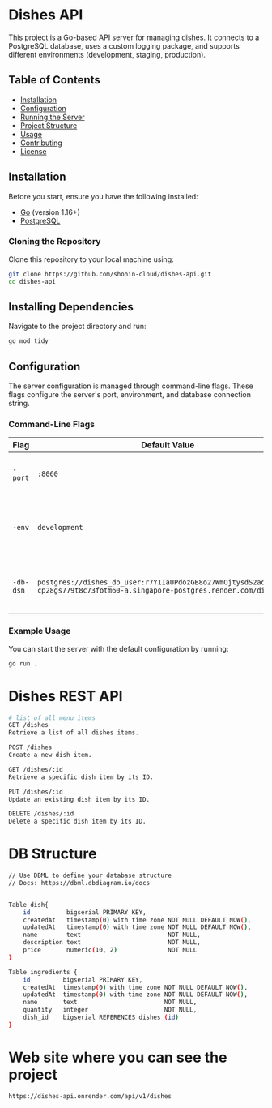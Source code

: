 # Dishes API

This project is a Go-based API server for managing dishes. It connects to a PostgreSQL database, uses a custom logging package, and supports different environments (development, staging, production).

## Table of Contents

- [Installation](#installation)
- [Configuration](#configuration)
- [Running the Server](#running-the-server)
- [Project Structure](#project-structure)
- [Usage](#usage)
- [Contributing](#contributing)
- [License](#license)

## Installation

Before you start, ensure you have the following installed:

- [Go](https://golang.org/doc/install) (version 1.16+)
- [PostgreSQL](https://www.postgresql.org/download/)

### Cloning the Repository

Clone this repository to your local machine using:

```sh
git clone https://github.com/shohin-cloud/dishes-api.git
cd dishes-api
```

## Installing Dependencies

Navigate to the project directory and run:

```sh
go mod tidy
```

## Configuration

The server configuration is managed through command-line flags. These flags configure the server's port, environment, and database connection string.

### Command-Line Flags

| Flag       | Default Value                                                                                                    | Description                                 |
|------------|------------------------------------------------------------------------------------------------------------------|---------------------------------------------|
| `-port`    | `:8060`                                                                                                          | The port on which the server will listen.   |
| `-env`     | `development`                                                                                                    | The application environment (development, staging, production). |
| `-db-dsn`  | `postgres://dishes_db_user:r7Y1IaUPdozGB8o27WmOjtysdS2aoBHN@dpg-cp28gs779t8c73fotm60-a.singapore-postgres.render.com/dishes_db` | The PostgreSQL DSN for connecting to the database. |

### Example Usage

You can start the server with the default configuration by running:

```sh
go run .
```

# Dishes REST API

```sh
# list of all menu items
GET /dishes
Retrieve a list of all dishes items.

POST /dishes
Create a new dish item.

GET /dishes/:id
Retrieve a specific dish item by its ID.

PUT /dishes/:id
Update an existing dish item by its ID.

DELETE /dishes/:id
Delete a specific dish item by its ID.
```

# DB Structure

```sh
// Use DBML to define your database structure
// Docs: https://dbml.dbdiagram.io/docs


Table dish{
    id          bigserial PRIMARY KEY,
    createdAt   timestamp(0) with time zone NOT NULL DEFAULT NOW(),
    updatedAt   timestamp(0) with time zone NOT NULL DEFAULT NOW(),
    name        text                        NOT NULL,
    description text                        NOT NULL,
    price       numeric(10, 2)              NOT NULL
}

Table ingredients {
    id         bigserial PRIMARY KEY,
    createdAt  timestamp(0) with time zone NOT NULL DEFAULT NOW(),
    updatedAt  timestamp(0) with time zone NOT NULL DEFAULT NOW(),
    name       text                        NOT NULL,
    quantity   integer                     NOT NULL,
    dish_id    bigserial REFERENCES dishes (id)
}
```

# Web site where you can see the project

```sh
https://dishes-api.onrender.com/api/v1/dishes
```

